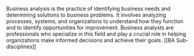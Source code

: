 Business analysis is the practice of identifying business needs and determining solutions to business problems. It involves analyzing processes, systems, and organizations to understand how they function and to identify opportunities for improvement. Business analysts are professionals who specialize in this field and play a crucial role in helping organizations make informed decisions and achieve their goals.
[[BA Sub-disciplines]]


